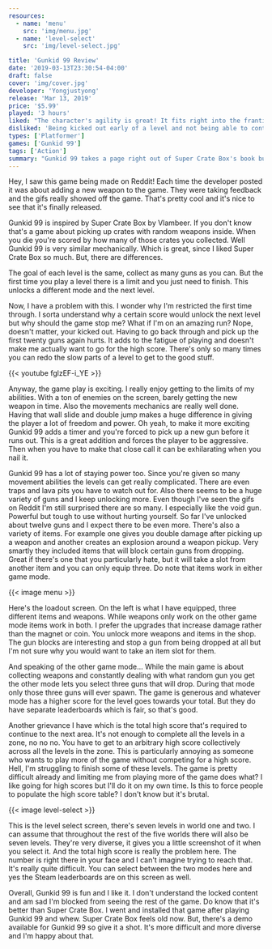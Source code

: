 ```yaml
---
resources:
  - name: 'menu'
    src: 'img/menu.jpg'
  - name: 'level-select'
    src: 'img/level-select.jpg'

title: 'Gunkid 99 Review'
date: '2019-03-13T23:30:54-04:00'
draft: false
cover: 'img/cover.jpg'
developer: 'Yongjustyong'
release: 'Mar 13, 2019'
price: '$5.99'
played: '3 hours'
liked: "The character's agility is great! It fits right into the frantic nature, fantastic arcade feel."
disliked: 'Being kicked out early of a level and not being able to continue playing even though I completed the world.'
types: ['Platformer']
games: ['Gunkid 99']
tags: ['Action']
summary: "Gunkid 99 takes a page right out of Super Crate Box's book but it's better in almost every way. The free movement gives a lot of power to the player which can lead to some crazy close calls. Also there's a ton of weapons which keep the gameplay fresh."
---
```


Hey, I saw this game being made on Reddit! Each time the developer posted it was about adding a new weapon to the game. They were taking feedback and the gifs really showed off the game. That's pretty cool and it's nice to see that it's finally released.

Gunkid 99 is inspired by Super Crate Box by Vlambeer. If you don't know that's a game about picking up crates with random weapons inside. When you die you're scored by how many of those crates you collected. Well Gunkid 99 is very similar mechanically. Which is great, since I liked Super Crate Box so much. But, there are differences.

The goal of each level is the same, collect as many guns as you can. But the first time you play a level there is a limit and you just need to finish. This unlocks a different mode and the next level.

Now, I have a problem with this. I wonder why I'm restricted the first time through. I sorta understand why a certain score would unlock the next level but why should the game stop me? What if I'm on an amazing run? Nope, doesn't matter, your kicked out. Having to go back through and pick up the first twenty guns again hurts. It adds to the fatigue of playing and doesn't make me actually want to go for the high score. There's only so many times you can redo the slow parts of a level to get to the good stuff.

{{< youtube fglzEF-i_YE >}}

Anyway, the game play is exciting. I really enjoy getting to the limits of my abilities. With a ton of enemies on the screen, barely getting the new weapon in time. Also the movements mechanics are really well done. Having that wall slide and double jump makes a huge difference in giving the player a lot of freedom and power. Oh yeah, to make it more exciting Gunkid 99 adds a timer and you're forced to pick up a new gun before it runs out. This is a great addition and forces the player to be aggressive. Then when you have to make that close call it can be exhilarating when you nail it.

Gunkid 99 has a lot of staying power too. Since you're given so many movement abilities the levels can get really complicated. There are even traps and lava pits you have to watch out for. Also there seems to be a huge variety of guns and I keep unlocking more. Even though I've seen the gifs on Reddit I'm still surprised there are so many. I especially like the void gun. Powerful but tough to use without hurting yourself. So far I've unlocked about twelve guns and I expect there to be even more. There's also a variety of items. For example one gives you double damage after picking up a weapon and another creates an explosion around a weapon pickup. Very smartly they included items that will block certain guns from dropping. Great if there's one that you particularly hate, but it will take a slot from another item and you can only equip three. Do note that items work in either game mode.

{{< image menu >}}

Here's the loadout screen. On the left is what I have equipped, three different items and weapons. While weapons only work on the other game mode items work in both. I prefer the upgrades that increase damage rather than the magnet or coin. You unlock more weapons and items in the shop. The gun blocks are interesting and stop a gun from being dropped at all but I'm not sure why you would want to take an item slot for them.

And speaking of the other game mode... While the main game is about collecting weapons and constantly dealing with what random gun you get the other mode lets you select three guns that will drop. During that mode only those three guns will ever spawn. The game is generous and whatever mode has a higher score for the level goes towards your total. But they do have separate leaderboards which is fair, so that's good.

Another grievance I have which is the total high score that's required to continue to the next area. It's not enough to complete all the levels in a zone, no no no. You have to get to an arbitrary high score collectively across all the levels in the zone. This is particularly annoying as someone who wants to play more of the game without competing for a high score. Hell, I'm struggling to finish some of these levels. The game is pretty difficult already and limiting me from playing more of the game does what? I like going for high scores but I'll do it on my own time. Is this to force people to populate the high score table? I don't know but it's brutal.

{{< image level-select >}}

This is the level select screen, there's seven levels in world one and two. I can assume that throughout the rest of the five worlds there will also be seven levels. They're very diverse, it gives you a little screenshot of it when you select it. And the total high score is really the problem here. The number is right there in your face and I can't imagine trying to reach that. It's really quite difficult. You can select between the two modes here and yes the Steam leaderboards are on this screen as well.

Overall, Gunkid 99 is fun and I like it. I don't understand the locked content and am sad I'm blocked from seeing the rest of the game. Do know that it's better than Super Crate Box. I went and installed that game after playing Gunkid 99 and whew. Super Crate Box feels old now. But, there's a demo available for Gunkid 99 so give it a shot. It's more difficult and more diverse and I'm happy about that.
